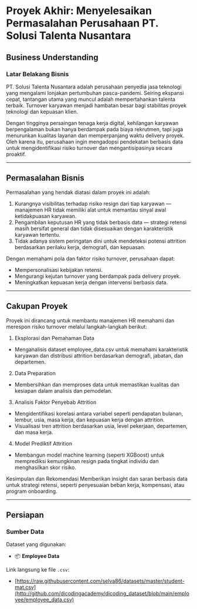 # Proyek Akhir: Menyelesaikan Permasalahan Perusahaan PT. Solusi Talenta Nusantara

## Business Understanding

### Latar Belakang Bisnis
PT. Solusi Talenta Nusantara adalah perusahaan penyedia jasa teknologi yang mengalami lonjakan pertumbuhan pasca-pandemi. Seiring ekspansi cepat, tantangan utama yang muncul adalah mempertahankan talenta terbaik. Turnover karyawan menjadi hambatan besar bagi stabilitas proyek teknologi dan kepuasan klien.

Dengan tingginya persaingan tenaga kerja digital, kehilangan karyawan berpengalaman bukan hanya berdampak pada biaya rekrutmen, tapi juga menurunkan kualitas layanan dan memperpanjang waktu delivery proyek. Oleh karena itu, perusahaan ingin mengadopsi pendekatan berbasis data untuk mengidentifikasi risiko turnover dan mengantisipasinya secara proaktif.

---

## Permasalahan Bisnis

Permasalahan yang hendak diatasi dalam proyek ini adalah:

1. Kurangnya visibilitas terhadap risiko resign dari tiap karyawan — manajemen HR tidak memiliki alat untuk memantau sinyal awal ketidakpuasan karyawan.
2. Pengambilan keputusan HR yang tidak berbasis data — strategi retensi masih bersifat general dan tidak disesuaikan dengan karakteristik karyawan tertentu.
3. Tidak adanya sistem peringatan dini untuk mendeteksi potensi attrition berdasarkan perilaku kerja, demografi, dan kepuasan.

Dengan memahami pola dan faktor risiko turnover, perusahaan dapat:
- Mempersonalisasi kebijakan retensi.
- Mengurangi kejutan turnover yang berdampak pada delivery proyek.
- Meningkatkan kepuasan kerja dengan intervensi berbasis data.

---

## Cakupan Proyek
Proyek ini dirancang untuk membantu manajemen HR memahami dan merespon risiko turnover melalui langkah-langkah berikut:

1. Eksplorasi dan Pemahaman Data
- Menganalisis dataset employee_data.csv untuk memahami karakteristik karyawan dan distribusi attrition berdasarkan demografi, jabatan, dan departemen.
2. Data Preparation
- Membersihkan dan memproses data untuk memastikan kualitas dan kesiapan dalam analisis dan pemodelan.
3. Analisis Faktor Penyebab Attrition
- Mengidentifikasi korelasi antara variabel seperti pendapatan bulanan, lembur, usia, masa kerja, dan kepuasan kerja dengan attrition.
- Visualisasi tren attrition berdasarkan usia, level pekerjaan, departemen, dan masa kerja.
4. Model Prediktif Attrition
- Membangun model machine learning (seperti XGBoost) untuk memprediksi kemungkinan resign pada tingkat individu dan menghasilkan skor risiko.

Kesimpulan dan Rekomendasi
Memberikan insight dan saran berbasis data untuk strategi retensi, seperti penyesuaian beban kerja, kompensasi, atau program onboarding.

---

## Persiapan

### Sumber Data

Dataset yang digunakan:
- 📦 **Employee Data** 

Link langsung ke file `.csv`:
- [https://raw.githubusercontent.com/selva86/datasets/master/student-mat.csv](http://github.com/dicodingacademy/dicoding_dataset/blob/main/employee/employee_data.csv)


